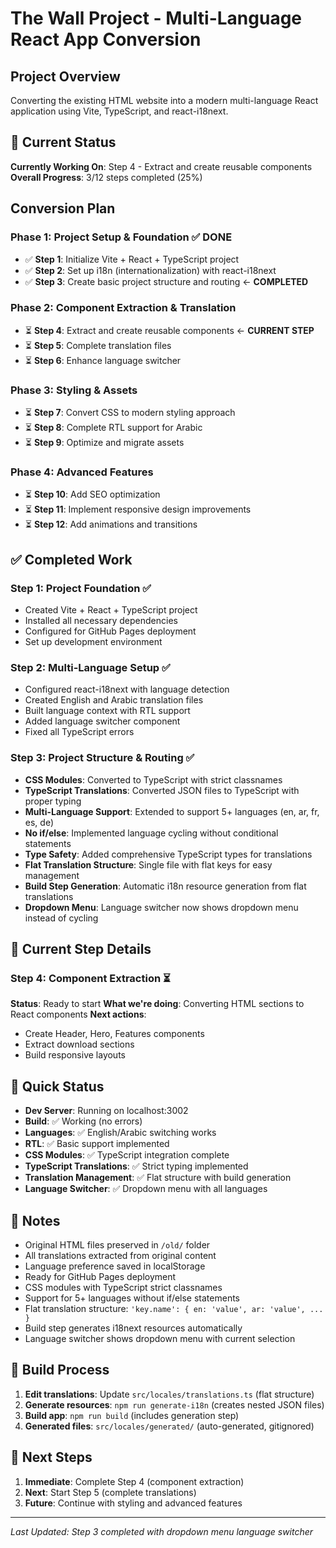 # The Wall Project - Multi-Language React App Conversion

## Project Overview

Converting the existing HTML website into a modern multi-language React application using Vite, TypeScript, and react-i18next.

## 🎯 Current Status

**Currently Working On**: Step 4 - Extract and create reusable components
**Overall Progress**: 3/12 steps completed (25%)

## Conversion Plan

### Phase 1: Project Setup & Foundation ✅ DONE

- ✅ **Step 1**: Initialize Vite + React + TypeScript project
- ✅ **Step 2**: Set up i18n (internationalization) with react-i18next
- ✅ **Step 3**: Create basic project structure and routing ← **COMPLETED**

### Phase 2: Component Extraction & Translation

- ⏳ **Step 4**: Extract and create reusable components ← **CURRENT STEP**
- ⏳ **Step 5**: Complete translation files
- ⏳ **Step 6**: Enhance language switcher

### Phase 3: Styling & Assets

- ⏳ **Step 7**: Convert CSS to modern styling approach
- ⏳ **Step 8**: Complete RTL support for Arabic
- ⏳ **Step 9**: Optimize and migrate assets

### Phase 4: Advanced Features

- ⏳ **Step 10**: Add SEO optimization
- ⏳ **Step 11**: Implement responsive design improvements
- ⏳ **Step 12**: Add animations and transitions

## ✅ Completed Work

### Step 1: Project Foundation ✅

- Created Vite + React + TypeScript project
- Installed all necessary dependencies
- Configured for GitHub Pages deployment
- Set up development environment

### Step 2: Multi-Language Setup ✅

- Configured react-i18next with language detection
- Created English and Arabic translation files
- Built language context with RTL support
- Added language switcher component
- Fixed all TypeScript errors

### Step 3: Project Structure & Routing ✅

- **CSS Modules**: Converted to TypeScript with strict classnames
- **TypeScript Translations**: Converted JSON files to TypeScript with proper typing
- **Multi-Language Support**: Extended to support 5+ languages (en, ar, fr, es, de)
- **No if/else**: Implemented language cycling without conditional statements
- **Type Safety**: Added comprehensive TypeScript types for translations
- **Flat Translation Structure**: Single file with flat keys for easy management
- **Build Step Generation**: Automatic i18n resource generation from flat translations
- **Dropdown Menu**: Language switcher now shows dropdown menu instead of cycling

## 🔄 Current Step Details

### Step 4: Component Extraction ⏳

**Status**: Ready to start
**What we're doing**: Converting HTML sections to React components
**Next actions**:

- Create Header, Hero, Features components
- Extract download sections
- Build responsive layouts

## 🚀 Quick Status

- **Dev Server**: Running on localhost:3002
- **Build**: ✅ Working (no errors)
- **Languages**: ✅ English/Arabic switching works
- **RTL**: ✅ Basic support implemented
- **CSS Modules**: ✅ TypeScript integration complete
- **TypeScript Translations**: ✅ Strict typing implemented
- **Translation Management**: ✅ Flat structure with build generation
- **Language Switcher**: ✅ Dropdown menu with all languages

## 📝 Notes

- Original HTML files preserved in `/old/` folder
- All translations extracted from original content
- Language preference saved in localStorage
- Ready for GitHub Pages deployment
- CSS modules with TypeScript strict classnames
- Support for 5+ languages without if/else statements
- Flat translation structure: `'key.name': { en: 'value', ar: 'value', ... }`
- Build step generates i18next resources automatically
- Language switcher shows dropdown menu with current selection

## 🔧 Build Process

1. **Edit translations**: Update `src/locales/translations.ts` (flat structure)
2. **Generate resources**: `npm run generate-i18n` (creates nested JSON files)
3. **Build app**: `npm run build` (includes generation step)
4. **Generated files**: `src/locales/generated/` (auto-generated, gitignored)

## 🎯 Next Steps

1. **Immediate**: Complete Step 4 (component extraction)
2. **Next**: Start Step 5 (complete translations)
3. **Future**: Continue with styling and advanced features

---

_Last Updated: Step 3 completed with dropdown menu language switcher_
